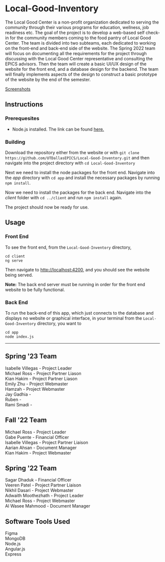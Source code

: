 # Local-Good-Inventory

The Local Good Center is a non-profit organization dedicated to serving the community through their
various programs for education, wellness, job readiness etc. The goal of the project is to develop a web-based self check-in
for the community members coming to the food pantry of Local Good Center. The team is divided into two subteams, each dedicated
to working on the front-end and back-end side of the website. The Spring 2022 team will focus on documenting all the requirements
for the project through discussing with the Local Good Center representative and consulting the EPICS advisors. Then the team will
create a basic UI/UX design of the website for the front end, and a database design for the backend. The team will finally implements
aspects of the design to construct a basic prototype of the website by the end of the semester.

[Screenshots](SCREENSHOTS.md#Screenshots)

## Instructions

### Prerequesites

- Node.js installed. The link can be found [here.](https://nodejs.org/en/download/)  

### Building

Download the repository either from the website or with 
`git clone https://github.com/UTDallasEPICS/Local-Good-Inventory.git` and then navigate into the project directory with `cd Local-Good-Inventory`

Next we need to install the node packages for the front end. Navigate into the *app* directory with `cd app` and install the necessary packages by running `npm install`.

Now we need to install the packages for the back end. Navigate into the *client* folder with `cd ../client` and run `npm install` again.

The project should now be ready for use.

## Usage


### Front End

To see the front end, from the `Local-Good-Inventory` directory,

```
cd client
ng serve
```

Then navigate to [http://localhost:4200](http://localhost:4200), and you should see the website being served.

**Note:** The back end server must be running in order for the front end website to be fully functional.

### Back End

To run the back-end of this app, which just connects to the database and displays no website or graphical interface, in your terminal from the `Local-Good-Inventory` directory, you want to

```
cd app
node index.js 
```

---

## Spring '23 Team 

Isabelle Villegas - Project Leader\
Michael Ross - Project Partner Liason\
Kian Hakim - Project Partner Liason\
Emily Zhu - Project Webmaster\
Hamzah - Project Webmaster\
Jay Gadhia - \
Ruben - \
Rami Smadi -

## Fall '22 Team

Michael Ross - Project Leader\
Gabe Puente - Financial Officer\
Isabelle Villegas - Project Partner Liaison\
Aarian Ahsan - Document Manager\
Kian Hakim - Project Webmaster

## Spring '22 Team

Sagar Dhaduk - Financial Officer\
Veeren Patel - Project Partner Liaison\
Nikhil Dasari - Project Webmaster\
Adwaith Moothezhath - Project Leader\
Michael Ross - Project Webmaster\
Al Wasee Mahmood - Document Manager

## Software Tools Used

Figma\
MongoDB\
Node.js\
Angular.js\
Express
